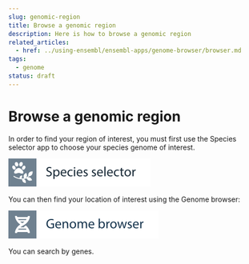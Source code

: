 ```yaml
---
slug: genomic-region
title: Browse a genomic region
description: Here is how to browse a genomic region
related_articles:
  - href: ../using-ensembl/ensembl-apps/genome-browser/browser.md
tags:
  - genome
status: draft
---
```


# Browse a genomic region

In order to find your region of interest, you must first use the Species selector app to choose your species genome of interest.

![](../../img/id-species-selector.svg)

You can then find your location of interest using the Genome browser:

![](../../img/id-genome-browser.svg)

You can search by genes.
